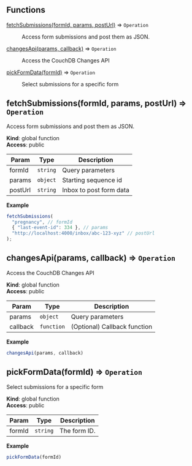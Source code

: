 ## Functions

<dl>
<dt><a href="#fetchSubmissions">fetchSubmissions(formId, params, postUrl)</a> ⇒ <code>Operation</code></dt>
<dd><p>Access form submissions and post them as JSON.</p>
</dd>
<dt><a href="#changesApi">changesApi(params, callback)</a> ⇒ <code>Operation</code></dt>
<dd><p>Access the CouchDB Changes API</p>
</dd>
<dt><a href="#pickFormData">pickFormData(formId)</a> ⇒ <code>Operation</code></dt>
<dd><p>Select submissions for a specific form</p>
</dd>
</dl>

<a name="fetchSubmissions"></a>

## fetchSubmissions(formId, params, postUrl) ⇒ <code>Operation</code>
Access form submissions and post them as JSON.

**Kind**: global function  
**Access**: public  

| Param | Type | Description |
| --- | --- | --- |
| formId | <code>string</code> | Query parameters |
| params | <code>object</code> | Starting sequence id |
| postUrl | <code>string</code> | Inbox to post form data |

**Example**  
```js
fetchSubmissions(
  "pregnancy", // formId
  { "last-event-id": 334 }, // params
  "http://localhost:4000/inbox/abc-123-xyz" // postUrl
);
```
<a name="changesApi"></a>

## changesApi(params, callback) ⇒ <code>Operation</code>
Access the CouchDB Changes API

**Kind**: global function  
**Access**: public  

| Param | Type | Description |
| --- | --- | --- |
| params | <code>object</code> | Query parameters |
| callback | <code>function</code> | (Optional) Callback function |

**Example**  
```js
changesApi(params, callback)
```
<a name="pickFormData"></a>

## pickFormData(formId) ⇒ <code>Operation</code>
Select submissions for a specific form

**Kind**: global function  
**Access**: public  

| Param | Type | Description |
| --- | --- | --- |
| formId | <code>string</code> | The form ID. |

**Example**  
```js
pickFormData(formId)
```
